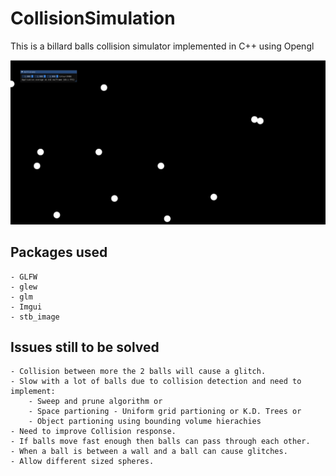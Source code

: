 # CollisionSimulation
This is a billard balls collision simulator implemented in C++ using Opengl 

![Image of simulation](Resources/images/CollisionSimulation.PNG)

## Packages used 
```
- GLFW
- glew
- glm
- Imgui
- stb_image
```
## Issues still to be solved
```
- Collision between more the 2 balls will cause a glitch.
- Slow with a lot of balls due to collision detection and need to implement:
	- Sweep and prune algorithm or
	- Space partioning - Uniform grid partioning or K.D. Trees or
	- Object partioning using bounding volume hierachies
- Need to improve Collision response.
- If balls move fast enough then balls can pass through each other.
- When a ball is between a wall and a ball can cause glitches.
- Allow different sized spheres.
```
